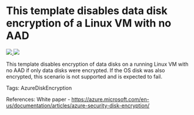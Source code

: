 # This template disables data disk encryption of a Linux VM with no AAD

<a href="https://portal.azure.com/#create/Microsoft.Template/uri/https%3A%2F%2Fraw.githubusercontent.com%2Fazure%2Fazure-quickstart-templates%2Fmaster%2F201-decrypt-running-linux-vm-without-aad%2Fazuredeploy.json" target="_blank">
    <img src="http://azuredeploy.net/deploybutton.png"/>
</a>
<a href="http://armviz.io/#/?load=https%3A%2F%2Fraw.githubusercontent.com%2Fazure%2Fazure-quickstart-templates%2Fmaster%2F201-decrypt-running-linux-vm-without-aad%2Fazuredeploy.json" target="_blank">
    <img src="http://armviz.io/visualizebutton.png"/>
</a>

This template disables encryption of data disks on a running Linux VM with no AAD if only data disks were encrypted.   If the OS disk was also encrypted, this scenario is not supported and is expected to fail. 

Tags: AzureDiskEncryption

References:
White paper - https://azure.microsoft.com/en-us/documentation/articles/azure-security-disk-encryption/


